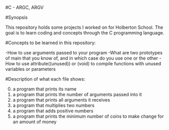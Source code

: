 #C - ARGC, ARGV

#Synopsis

This repository holds some projects I worked on for Holberton School. The goal is to learn coding and concepts through the C programming language.

#Concepts to be learned in this repository:

-How to use arguments passed to your program
-What are two prototypes of main that you know of, and in which case do you use one or the other
-How to use attribute((unused)) or (void) to compile functions with unused variables or parameters

#Description of what each file shows:

0. a program that prints its name
1. a program that prints the number of arguments passed into it
2. a program that prints all arguments it receives
3. a program that multiplies two numbers
4. a program that adds positive numbers
5. a program that prints the minimum number of coins to make change for an amount of money
